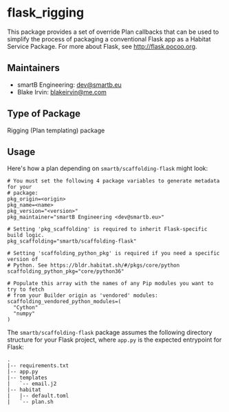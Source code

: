 # flask_rigging
This package provides a set of override Plan callbacks that can be used to
simplify the process of packaging a conventional Flask app as a Habitat Service
Package. For more about Flask, see http://flask.pocoo.org.

## Maintainers
* smartB Engineering: <dev@smartb.eu>
* Blake Irvin: <blakeirvin@me.com>

## Type of Package
Rigging (Plan templating) package

## Usage
Here's how a plan depending on `smartb/scaffolding-flask` might look:
```
# You must set the following 4 package variables to generate metadata for your
# package:
pkg_origin=<origin>
pkg_name=<name>
pkg_version="<version>"
pkg_maintainer="smartB Engineering <dev@smartb.eu>"

# Setting 'pkg_scaffolding' is required to inherit Flask-specific build logic.
pkg_scaffolding="smartb/scaffolding-flask"

# Setting 'scaffolding_python_pkg' is required if you need a specific version of
# Python. See https://bldr.habitat.sh/#/pkgs/core/python
scaffolding_python_pkg="core/python36"

# Populate this array with the names of any Pip modules you want to try to fetch
# from your Builder origin as 'vendored' modules:
scaffolding_vendored_python_modules=(
  "Cython"
  "numpy"
)
```

The `smartb/scaffolding-flask` package assumes the following directory structure
for your Flask project, where `app.py` is the expected entrypoint for Flask:
```
.
|-- requirements.txt
|-- app.py
|-- templates
|   `-- email.j2
|-- habitat
|   |-- default.toml
|   `-- plan.sh
```
